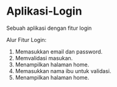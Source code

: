 # Aplikasi-Login
Sebuah aplikasi dengan fitur login

Alur Fitur Login: 
1. Memasukkan email dan password.
2. Memvalidasi masukan.
3. Menampilkan halaman home.
4. Memasukkan nama ibu untuk validasi.
5. Menampilkan halaman home.
